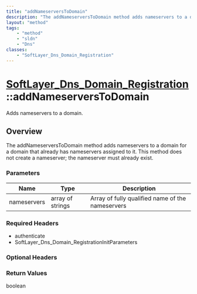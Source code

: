 ```yaml
---
title: "addNameserversToDomain"
description: "The addNameserversToDomain method adds nameservers to a domain for a domain that already has nameservers assigned to it.... "
layout: "method"
tags:
    - "method"
    - "sldn"
    - "Dns"
classes:
    - "SoftLayer_Dns_Domain_Registration"
---
```

# [SoftLayer_Dns_Domain_Registration](/reference/services/SoftLayer_Dns_Domain_Registration)::addNameserversToDomain

Adds nameservers to a domain.


## Overview 
The addNameserversToDomain method adds nameservers to a domain for a domain that already has nameservers assigned to it. This method does not create a nameserver; the nameserver must already exist. 

### Parameters 
|Name | Type | Description |
| --- | --- | --- |
|nameservers| array of strings| Array of fully qualified name of the nameservers|


### Required Headers
* authenticate
* SoftLayer_Dns_Domain_RegistrationInitParameters

### Optional Headers

### Return Values
boolean

